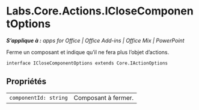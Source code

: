 
# Labs.Core.Actions.ICloseComponentOptions

 _**S’applique à :** apps for Office | Office Add-ins | Office Mix | PowerPoint_

Ferme un composant et indique qu’il ne fera plus l’objet d’actions.

```
interface ICloseComponentOptions extends Core.IActionOptions
```


## Propriétés


|||
|:-----|:-----|
| `componentId: string`|Composant à fermer.|
